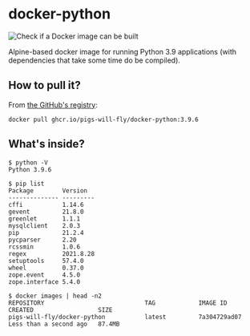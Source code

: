 # docker-python
![Check if a Docker image can be built](https://github.com/pigs-will-fly/docker-python/workflows/Check%20if%20a%20Docker%20image%20can%20be%20built/badge.svg)

Alpine-based docker image for running Python 3.9 applications (with dependencies that take some time do be compiled).

## How to pull it?

From [the GitHub's registry](https://github.com/pigs-will-fly/docker-python/pkgs/container/docker-python):

```
docker pull ghcr.io/pigs-will-fly/docker-python:3.9.6
```

## What's inside?

```
$ python -V
Python 3.9.6

$ pip list
Package        Version
-------------- ---------
cffi           1.14.6
gevent         21.8.0
greenlet       1.1.1
mysqlclient    2.0.3
pip            21.2.4
pycparser      2.20
rcssmin        1.0.6
regex          2021.8.28
setuptools     57.4.0
wheel          0.37.0
zope.event     4.5.0
zope.interface 5.4.0

$ docker images | head -n2
REPOSITORY                            TAG            IMAGE ID       CREATED                  SIZE
pigs-will-fly/docker-python           latest         7a304729ad07   Less than a second ago   87.4MB
```
